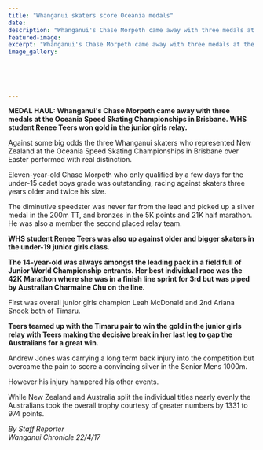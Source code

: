 ```yaml
---
title: "Whanganui skaters score Oceania medals"
date: 
description: "Whanganui's Chase Morpeth came away with three medals at the Oceania Speed Skating Champs in Brisbane. WHS student Renee Teers won gold in the junior girls relay..."
featured-image: 
excerpt: "Whanganui's Chase Morpeth came away with three medals at the Oceania Speed Skating Championships in Brisbane. WHS student Renee Teers won gold in the junior girls relay. Her best individual race was the 42K Marathon where she was in a finish line sprint for 3rd."
image_gallery:
	
	
	
	
	
---
```


<p><strong>MEDAL HAUL: Whanganui's Chase Morpeth came away with three medals at the Oceania Speed Skating Championships in Brisbane.&nbsp;WHS student Renee Teers won gold in the junior girls relay.</strong></p>
<p>Against some big odds the three Whanganui skaters who represented New Zealand at the Oceania Speed Skating Championships in Brisbane over Easter performed with real distinction.</p>
<p>Eleven-year-old Chase Morpeth who only qualified by a few days for the under-15 cadet boys grade was outstanding, racing against skaters three years older and twice his size.</p>
<p>The diminutive speedster was never far from the lead and picked up a silver medal in the 200m TT, and bronzes in the 5K points and 21K half marathon. He was also a member the second placed relay team.</p>
<p><strong>WHS student Renee Teers was also up against older and bigger skaters in the under-19 junior girls class.</strong></p>
<p><strong>The 14-year-old was always amongst the leading pack in a field full of Junior World Championship entrants. Her best individual race was the 42K Marathon where she was in a finish line sprint for 3rd but was piped by Australian Charmaine Chu on the line.</strong></p>
<p>First was overall junior girls champion Leah McDonald and 2nd Ariana Snook both of Timaru.</p>
<p><strong>Teers teamed up with the Timaru pair to win the gold in the junior girls relay with Teers making the decisive break in her last leg to gap the Australians for a great win.</strong></p>
<p>Andrew Jones was carrying a long term back injury into the competition but overcame the pain to score a convincing silver in the Senior Mens 1000m.</p>
<p>However his injury hampered his other events.</p>
<p>While New Zealand and Australia split the individual titles nearly evenly the Australians took the overall trophy courtesy of greater numbers by 1331 to 974 points.</p>
<p class="clear syndicator"><em>By Staff Reporter</em><br /><em>Wanganui Chronicle 22/4/17</em></p>

